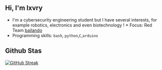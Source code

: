 ## Hi, I'm lxvry

* I'm a cybersecurity engineering student but I have several interests, for example robotics, electronics and even biotechnology                                                                                                                                            !    * Focus: Red Team                                                         [bailando](https://media.tenor.com/S61VCO73mOAAAAAj/linux-tux.gif)   
* Programming skills: `bash`, `python`,`C`,`arduino`


## Github Stas

[![GitHub Streak](https://github-readme-streak-stats.herokuapp.com?user=Lxvry&theme=radical&hide_border=true&date_format=j%2Fn%5B%2FY%5D)](https://git.io/streak-stats)

